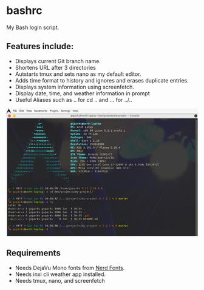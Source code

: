 # bashrc
My Bash login script.

## Features include:
* Displays current Git branch name.
* Shortens URL after 3 directories
* Autstarts tmux and sets nano as my default editor.
* Adds time format to history and ignores and erases duplicate entries.
* Displays system information using screenfetch.
* Display date, time, and weather information in prompt
* Useful Aliases such as .. for cd .. and ... for ../..

![Screenshot](Bash.png?raw=true "Screenshot")

## Requirements
* Needs DejaVu Mono fonts from [Nerd Fonts](https://www.nerdfonts.com).
* Needs inxi cli weather app installed.
* Needs tmux, nano, and screenfetch
